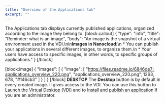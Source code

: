 ```yaml
---
title: "Overview of the Applications tab"
excerpt: ""
---
```

The Applications tab displays currently published applications, organized according to the image they belong to. 
[block:callout]
{
  "type": "info",
  "title": "Reminder: what is an image",
  "body": "An image is the snapshot of a virtual environment used in the VDI.\n\n**Images in Nanocloud:**\n * You can publish your applications in several different images, to organize them.\n * Your users have access to specific images, in other words, to specific groups of applications."
}
[/block]

[block:image]
{
  "images": [
    {
      "image": [
        "https://files.readme.io/6846de7-applications_overview_220.png",
        "applications_overview_220.png",
        1263,
        678,
        "#146cb3"
      ]
    }
  ]
}
[/block]
**DESKTOP**
The **Desktop** button is by default in every created image. Il gives access to the VDI.
You can use this button to [Launch the Virtual Desktop (VDI)](doc:launch-the-virtual-desktop-vdi) and to [Install and publish an application](doc:install-and-publish-an-application) if you are an administrator.